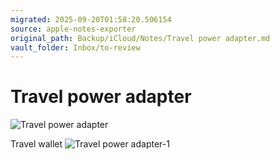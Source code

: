```yaml
---
migrated: 2025-09-20T01:58:20.506154
source: apple-notes-exporter
original_path: Backup/iCloud/Notes/Travel power adapter.md
vault_folder: Inbox/to-review
---
```

# Travel power adapter 
![Travel power adapter](images/Travel%20power%20adapter.jpeg)

Travel wallet
![Travel power adapter-1](images/Travel%20power%20adapter-1.jpeg)


